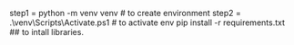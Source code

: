 step1 = python -m venv venv # to create environment
step2 = .\venv\Scripts\Activate.ps1 # to activate env
pip install -r requirements.txt ## to intall libraries.

